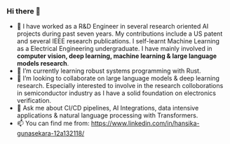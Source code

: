### Hi there 👋 

- 🔭 I have worked as a R&D Engineer in several research oriented AI projects during past seven years. My contributions include a US patent and several IEEE research publications. I self-learnt Machine Learning as a Electrical Engineering undergraduate. I have mainly involved in **computer vision, deep learning, machine learning & large language models research**.
- 🌱 I’m currently learning robust systems programming with Rust.
- 👯 I’m looking to collaborate on large language models & deep learning research. Especially interested to involve in the research colloborations in semiconductor industry as I have a solid foundation on electronics verification. 
- 💬 Ask me about CI/CD pipelines, AI Integrations, data intensive applications & natural language processing with Transformers.
- 📫 You can find me from:
    https://www.linkedin.com/in/hansika-gunasekara-12a132118/
